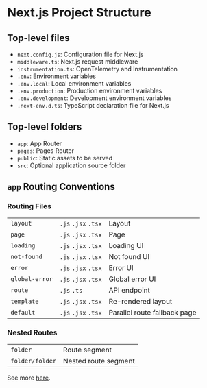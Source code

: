 # Next.js Project Structure

## Top-level files

- `next.config.js`: Configuration file for Next.js
- `middleware.ts`: Next.js request middleware
- `instrumentation.ts`: OpenTelemetry and Instrumentation
- `.env`: Environment variables
- `.env.local`: Local environment variables
- `.env.production`: Production environment variables
- `.env.development`: Development environment variables
- `.next-env.d.ts`: TypeScript declaration file for Next.js


## Top-level folders

- `app`: App Router
- `pages`: Pages Router
- `public`: Static assets to be served
- `src`: Optional application source folder


## `app` Routing Conventions

### Routing Files

|                                                                                 |                     |                              |
| --------------------------------------------- | ------------------- | ---------------------------- |
| `layout`                     | `.js` `.jsx` `.tsx` | Layout                       |
| `page`                         | `.js` `.jsx` `.tsx` | Page                         |
| `loading`                   | `.js` `.jsx` `.tsx` | Loading UI                   |
| `not-found`               | `.js` `.jsx` `.tsx` | Not found UI                 |
| `error`                       | `.js` `.jsx` `.tsx` | Error UI                     |
| `global-error` | `.js` `.jsx` `.tsx` | Global error UI              |
| `route`                       | `.js` `.ts`         | API endpoint                 |
| `template`                 | `.js` `.jsx` `.tsx` | Re-rendered layout           |
| `default`                   | `.js` `.jsx` `.tsx` | Parallel route fallback page |

### Nested Routes

|                                                                              |                      |
| ------------------------------------------------ | -------------------- |
| `folder`       | Route segment        |
| `folder/folder` | Nested route segment |

See more [here](https://nextjs.org/docs/getting-started/project-structure#app-routing-conventions).